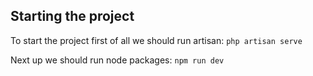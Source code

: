 ## Starting the project

To start the project first of all we should run artisan: `php artisan serve`

Next up we should run node packages: `npm run dev`
